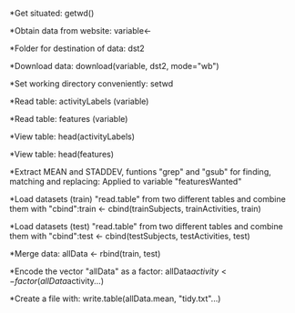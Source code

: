*Get situated:
getwd()

*Obtain data from website:
variable<-

*Folder for destination of data:
dst2

*Download data: download(variable, dst2, mode="wb") 

*Set working directory conveniently: setwd

*Read table: activityLabels (variable)

*Read table: features (variable)

*View table: head(activityLabels)

*View table: head(features)

*Extract MEAN and STADDEV, funtions "grep" and "gsub" for finding, matching and replacing: Applied to variable "featuresWanted"

*Load datasets (train) "read.table" from two different tables and combine them with "cbind":train <- cbind(trainSubjects, trainActivities, train)

*Load datasets (test) "read.table" from two different tables and combine them with "cbind":test <- cbind(testSubjects, testActivities, test)

*Merge data: allData <- rbind(train, test)

*Encode the vector "allData" as a factor: allData$activity <- factor(allData$activity...)

*Create a file with: write.table(allData.mean, "tidy.txt"...)
  